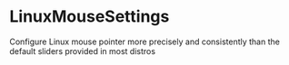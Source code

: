 # LinuxMouseSettings
Configure Linux mouse pointer more precisely and consistently than the default sliders provided in most distros
